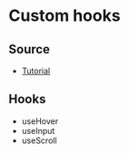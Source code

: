 # Custom hooks

## Source
- [Tutorial](https://www.youtube.com/watch?v=ks8oftGP2oc&list=PL6DxKON1uLOHya4bDIynPTCwZHrezUlFs&index=2)

## Hooks
- useHover
- useInput
- useScroll